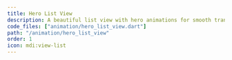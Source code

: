 ```yaml
---
title: Hero List View
description: A beautiful list view with hero animations for smooth transitions between list items and detail views. Perfect for showcasing content with engaging animations.
code_files: ["animation/hero_list_view.dart"]
path: "/animation/hero_list_view"
order: 1
icon: mdi:view-list
---
```


